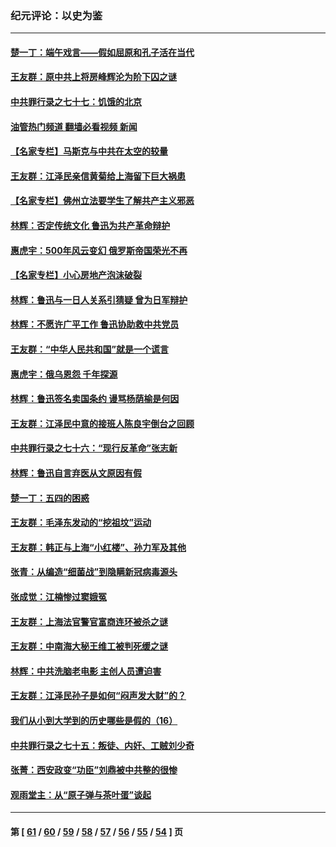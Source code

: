 ### 纪元评论：以史为鉴
---
#### [楚一丁：端午戏言——假如屈原和孔子活在当代](../../pages/nsc1028/n13751814.md?06050330) 
#### [王友群：原中共上将房峰辉沦为阶下囚之谜](../../pages/nsc1028/n13746271.md?06050330) 
#### [中共罪行录之七十七：饥饿的北京](../../pages/nsc1028/n13742533.md?06050330) 
#### [油管热门频道 翻墙必看视频 新闻](ok?06050330)
#### [【名家专栏】马斯克与中共在太空的较量](../../pages/nsc1028/n13741595.md?06050330) 
#### [王友群：江泽民亲信黄菊给上海留下巨大祸患](../../pages/nsc1028/n13738097.md?06050330) 
#### [【名家专栏】佛州立法要学生了解共产主义邪恶](../../pages/nsc1028/n13739214.md?06050330) 
#### [林辉：否定传统文化 鲁迅为共产革命辩护](../../pages/nsc1028/n13738481.md?06050330) 
#### [惠虎宇：500年风云变幻 俄罗斯帝国荣光不再](../../pages/nsc1028/n13738652.md?06050330) 
#### [【名家专栏】小心房地产泡沫破裂](../../pages/nsc1028/n13736895.md?06050330) 
#### [林辉：鲁迅与一日人关系引猜疑 曾为日军辩护](../../pages/nsc1028/n13736182.md?06050330) 
#### [林辉：不愿许广平工作 鲁迅协助救中共党员](../../pages/nsc1028/n13732075.md?06050330) 
#### [王友群：“中华人民共和国”就是一个谎言](../../pages/nsc1028/n13729052.md?06050330) 
#### [惠虎宇：俄乌恩怨 千年探源](../../pages/nsc1028/n13727306.md?06050330) 
#### [林辉：鲁迅签名卖国条约 谩骂杨荫榆是何因](../../pages/nsc1028/n13728824.md?06050330) 
#### [王友群：江泽民中意的接班人陈良宇倒台之回顾](../../pages/nsc1028/n13727137.md?06050330) 
#### [中共罪行录之七十六：“现行反革命”张志新](../../pages/nsc1028/n13726926.md?06050330) 
#### [林辉：鲁迅自言弃医从文原因有假](../../pages/nsc1028/n13727240.md?06050330) 
#### [楚一丁：五四的困惑](../../pages/nsc1028/n13725250.md?06050330) 
#### [王友群：毛泽东发动的“挖祖坟”运动](../../pages/nsc1028/n13723639.md?06050330) 
#### [王友群：韩正与上海“小红楼”、孙力军及其他](../../pages/nsc1028/n13719454.md?06050330) 
#### [张青：从编造“细菌战”到隐瞒新冠病毒源头](../../pages/nsc1028/n13713424.md?06050330) 
#### [张成觉：江楠惨过窦娥冤](../../pages/nsc1028/n13713593.md?06050330) 
#### [王友群：上海法官警官富商连环被杀之谜](../../pages/nsc1028/n13712763.md?06050330) 
#### [王友群：中南海大秘王维工被判死缓之谜](../../pages/nsc1028/n13705201.md?06050330) 
#### [林辉：中共洗脑老电影 主创人员遭迫害](../../pages/nsc1028/n13699437.md?06050330) 
#### [王友群：江泽民孙子是如何“闷声发大财”的？](../../pages/nsc1028/n13693213.md?06050330) 
#### [我们从小到大学到的历史哪些是假的（16）](../../pages/nsc1028/n13692503.md?06050330) 
#### [中共罪行录之七十五：叛徒、内奸、工贼刘少奇](../../pages/nsc1028/n13688599.md?06050330) 
#### [张菁：西安政变“功臣”刘鼎被中共整的很惨](../../pages/nsc1028/n13679371.md?06050330) 
#### [观雨堂主：从“原子弹与茶叶蛋”谈起](../../pages/nsc1028/n13677405.md?06050330) 

---
#### 第 [ [61](./61.md?06050330) / [60](./60.md?06050330) / [59](./59.md?06050330) / [58](./58.md?06050330) / [57](./57.md?06050330) / [56](./56.md?06050330) / [55](./55.md?06050330) / [54](./54.md?06050330) ] 页
